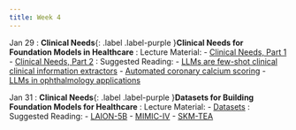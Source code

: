 ```yaml
---
title: Week 4
---
```


Jan 29
: **Clinical Needs**{: .label .label-purple }**Clinical Needs for Foundation Models in Healthcare**
: Lecture Material: 
    - [Clinical Needs, Part 1](../assets/lectures/L6_clinicalneeds1.pptx)
    - [Clinical Needs, Part 2](../assets/lectures/L6_clinicalneeds2.pdf)
: Suggested Reading: 
    - [LLMs are few-shot clinical clinical information extractors](https://arxiv.org/abs/2205.12689)
    - [Automated coronary calcium scoring](https://www.nature.com/articles/s41746-021-00460-1)
    - [LLMs in ophthalmology applications](https://jamanetwork.com/journals/jamanetworkopen/article-abstract/2808557)

Jan 31
: **Clinical Needs**{: .label .label-purple }**Datasets for Building Foundation Models for Healthcare**
: Lecture Material: 
    - [Datasets](../assets/lectures/L7_datasets.pdf)
: Suggested Reading: 
    - [LAION-5B](https://arxiv.org/abs/2210.08402)
    - [MIMIC-IV](https://www.nature.com/articles/s41597-022-01899-x)
    - [SKM-TEA](https://arxiv.org/abs/2203.06823)
